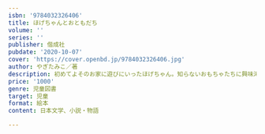 ```yaml
---
isbn: '9784032326406'
title: ほげちゃんとおともだち
volume: ''
series: ''
publisher: 偕成社
pubdate: '2020-10-07'
cover: 'https://cover.openbd.jp/9784032326406.jpg'
author: やぎたみこ／著
description: 初めてよそのお家に遊びにいったほげちゃん。知らないおもちゃたちに興味津々でちょっかいを出しますが、全く相手にされません。
price: '1000'
genre: 児童図書
target: 児童
format: 絵本
content: 日本文学、小説・物語

---
```

